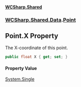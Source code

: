 #### [WCSharp.Shared](index.md 'index')
### [WCSharp.Shared.Data](WCSharp.Shared.Data.md 'WCSharp.Shared.Data').[Point](WCSharp.Shared.Data.Point.md 'WCSharp.Shared.Data.Point')

## Point.X Property

The X-coordinate of this point.

```csharp
public float X { get; set; }
```

#### Property Value
[System.Single](https://docs.microsoft.com/en-us/dotnet/api/System.Single 'System.Single')